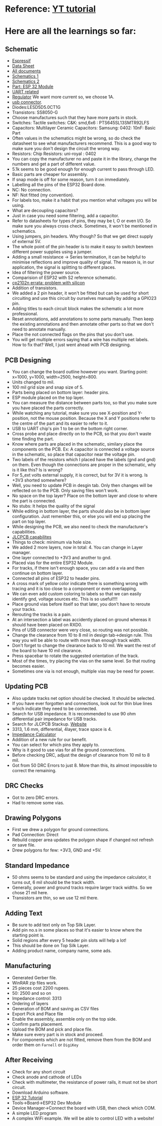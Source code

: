# Reference: [YT tutorial](https://www.youtube.com/watch?v=S_p0YV-JlfU&list=PLXvLToQzgzdehgGIB_mJdwagVTa91w8_s&index=2&t=2725s)
# Here are all the learnings so far:
## Schematic
- [Espressif](https://www.espressif.com/en/products/socs/esp32)
- [Data Sheet](https://www.espressif.com/sites/default/files/documentation/esp32-wroom-32e_esp32-wroom-32ue_datasheet_en.pdf)
- [All documents](https://docs.espressif.com/projects/esp-dev-kits/en/latest/esp32/esp32-devkitc/index.html)
- [Schematics 1](https://dl.espressif.com/dl/schematics/esp32_devkitc_v4_sch.pdf)
- [Schematics 2](https://dl.espressif.com/dl/schematics/ESP32-S2-DevKitM-1_V1_Schematics.pdf)
- [Part: ESP 32 Module](https://www.lcsc.com/product-detail/WiFi-Modules_Espressif-Systems-ESP32-WROOM-32E-N8_C701342.html)
- [UART related](https://www.lcsc.com/product-detail/USB-Converters_SKYWORKS-SILICON-LABS-CP2102N-A02-GQFN28R_C964632.html)
- [Regulator](https://www.lcsc.com/product-detail/Voltage-Regulators-Linear-Low-Drop-Out-LDO-Regulators_UMW-Youtai-Semiconductor-Co-Ltd-AMS1117-3-3_C347222.html)  We want more current so, we choose 1A. 
- [usb connector](https://www.lcsc.com/product-detail/span-style-background-color-ff0-USB-span-Connectors_MOLEX-1050170001_C136000.html).
- Diodes:LESD5D5.0CT1G
- Transistors: SS8050-G
- Choose manufactures such that they have more parts in stock.
- Switches: Tactile switches: C&K: smd,6x6 : PTS645SL13SMTR92LFS
- Capacitors: Multilayer Ceramic Capacitors: Samsung: 0402: 10nF: Basic Part
- Often values in the schematics might be wrong, so do check the datasheet to see what manufacturers recommend. This is a good way to make sure you don't design the circuit the wrong way.
- Resistors: Chip Resistors: uni-royal : 0402
- You can copy the manufacturer no and paste it in the library, change the numbers and get a part of different value.
- 5.1k seems to be good enough for enough current to pass through LED.
- Basic parts are cheaper for assembly.
- If snap mode is off for some reason, turn it on immediately.
- Labelling all the pins of the ESP32 Board done.
- NC: No connection.
- NF: Not fitted (my convention).
- For labels too, make it a habit that you mention what voltages you will be using.
- What are decoupling capacitors?
- Just in case you need some filtering, add a capacitor.
- Refer to datasheets for types of pins, they may be I, O or even I/O. So make sure you always cross check. Sometimes, it won't be mentioned in schematics.
- Using jumpers, pin headers. Why though? So that we get direct supply of external 5V.
- The whole point of the pin header is to make it easy to switch bewteen different power supplies using a jumper.
- Adding a small resistance -> Series termination, it can be helpful to minimise reflections and improve quality of signal. The reason is, in our application, the signal is splitting to different places.
- Idea of filtering the power source.
- Comparision of ESP32 with S2 reference schematic.
- [cp2102n errata: problem with silicon](https://www.silabs.com/documents/public/errata/cp2102n-errata.pdf)
- Addition of transistors.
- We added a 2 pin header, it won't be fitted but can be used for short circuiting and use this circuit by ourselves manually by adding a GPIO23 pin.
- Adding titles to each circuit block makes the schematic a lot more professional.
- Reset annotations, add annotations to some parts manually. Then keep the existing annotations and then annotate other parts so that we don't need to annotate manually.
- Place the not connected flags on the pins that you don't use.
- You will get multiple errors saying that a wire has multiple net labels. How to fix that? Well, I just went ahead with PCB designing.
## PCB Designing
- You can change the board outline however you want. Starting point: x=1000, y=1000, width=2500, height=800.
- Units changed to mil.
- 100 mil grid size and snap size of 5.
- Parts being placed on bottom layer: header pins.
- ESP module placed on the top layer.
- You can measure the distance between parts too, so that you make sure you have placed the parts correctly.
- While watching any tutorial, make sure you see X-position and Y-position, not the mouse position. Because the X and Y positions refer to the centre of the part and its easier to refer to it.
- USB to UART chip's pin 1 to be on the bottom right corner.
- Cross probe and place directly on to the PCB, so that you don't waste time finding the part.
- Know where parts are placed in the schematic, similary place the components on the PCB. Ex: A capacitor is connected a voltage source in the schematic, so place that capacitor near the voltage pin.
- Two labels of the resistors which I placed have the labels (gnd and gnd) on them. Even though the connections are proper in the schematic, why is it like this? Is is wrong?
- For 5_ext volts external supply, it is correct, but for 3V it is wrong. Is +3V3 shorted somewhere?
- Well, you need to update PCB in desgin tab. Only then changes will be reflected on to the PCB. Only saving files won't work.
- No space on the top layer? Place on the bottom layer and close to where the part is connected.
- No stubs: It helps the quality of the signal
- While editing in bottom layer, the parts should also be in bottom layer configuration. Just remember this, or else you will end up placing the part on top layer.
- While designing the PCB, we also need to check the manufacturer's capabilities.
- [JLCPCB capabilites](https://jlcpcb.com/capabilities/pcb-capabilities)
- Things to check: minimum via hole size.
- We added 2 more layers, now in total: 4. You can change in Layer manager.
- One layer connected to +3V3 and another to gnd.
- Placed vias for the entire ESP32 Module.
- For tracks, if there isn't enough space, you can add a via and then continue on bottom layer.
- Connected all pins of ESP32 to header pins.
- A cross mark of yellow color indicate there is something wrong with tracing and it is too close to a component or even overlapping.
- We can even add custom coloring to labels so that we can easily identify gnd, voltage sources etc. This is so useful!!!!
- Place ground vias before itself so that later, you don't have to reroute your tracks.
- Rerouting the tracks is a pain.
- At an intersection a label was accidently placed on ground whereas it should have been placed on RXD0.
- Pins of USB connector were very close, so routing was not possible.
- Change the clearance from 10 to 8 mil in design tab->design rule. This way you will be able to route with more than enough track width.
- Don't forget to change the clearance back to 10 mil. We want the rest of the board to have 10 mil clearance.
- Press spacebar to rotate the suggested orientation of the track.
- Most of the times, try placing the vias on the same level. So that routing becomes easier.
- Sometimes one via is not enough, multiple vias may be need for power.
## Updating PCB
- Also update tracks net option should be checked. It should be selected.
- If you have ever forgotten and connections, look out for thin blue lines which indicate they need to be connected.
- Search for USB impedance. It is recommended to use 90 ohm differential pair impedance for USB tracks.
- Search for JLCPCB Stackup. [Website](https://jlcpcb.com/impedance)
- 3313, 1.6 mm, differential, 4layer, trace space is 4.
- [Impedance Calculator](https://jlcpcb.com/pcb-impedance-calculator)
- Addition of a new rule for our benefit.
- You can select for which pins they apply to.
- Why is it good to use vias for all the ground connections.
- Before checking DRC, adjust the design of clearance from 10 mil to 8 mil.
- Got from 50 DRC Errors to just 8. More than this, its almost impossible to correct the remaining.
## DRC Checks
- Got to zero DRC errors.
- Had to remove some vias.
## Drawing Polygons
- First we drew a polygon for ground connections.
- Pad Connection: Direct
- Rebuild copper area updates the polygon shape if changed not refresh or save file.
- Drew polygons for few: +3V3, GND and +5V.
## Standard Impedance
- 50 ohms seems to be standard and using the impedance calculator, it turns out, 6 mil should be the track width.
- Generally, power and ground tracks require larger track widths. So we chose 21 mil here.
- Transistors are thin, so we use 12 mil there.
## Adding Text
- Be sure to add text only on Top Silk Layer.
- Add pin no.s in some places so that it's easier to know where the starting point is.
- Solid regions after every 5 header pin slots will help a lot!
- This should be done on Top Silk Layer.
- Adding product name, company name, some ads.
## Manufacturing
- Generated Gerber file.
- WinRAR zip files work.
- 25 pieces cost 2200 rupees.
- 50: 2500 and so on
- Impedance control: 3313
- Ordering of layers
- Generation of BOM and saving as CSV files
- Export Pick and Place file
- Enable the assembly, assemble only on the top side.
- Confirm parts placement.
- Upload the BOM and pick and place file.
- Make sure every part is in stock and proceed.
- For components which are not fitted, remove them from the BOM and order them on `Farnell` or `DigiKey`
## After Receiving
- Check for any short circuit
- Check anode and cathode of LEDs
- Check with multimeter, the resistance of power rails, it must not be short circuit.
- Download Arduino software.
- [ESP 32 Tutorial](https://dronebotworkshop.com/esp32-intro/)
- Tools->Board->ESP32 Dev Module
- Device Manager->Connect the board with USB, then check which COM.
- A simple LED program
- A complex WiFi example. We will be able to control LED with a website!
